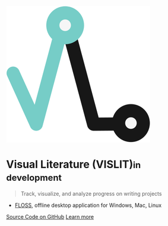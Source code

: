 <!-- _coverpage.md -->

<!-- ANIMATED VL Logo -->
![Visual Literature Logo](assets/logo_vl.svg)
<!-- SMALLER VISLIT Logo -->
# Visual Literature (VISLIT)<small>in development</small>

>Track, visualize, and analyze progress on writing projects

- [FLOSS](https://en.wikipedia.org/wiki/Free_and_open-source_software#FLOSS), offline desktop application for Windows, Mac, Linux

[Source Code on GitHub](https://github.com/ste163/visual-literature)
[Learn more](https://ste163.github.io/visual-literature/#/README)